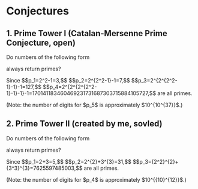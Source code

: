 # Conjectures

## 1. Prime Tower I (Catalan-Mersenne Prime Conjecture, open)
Do numbers of the following form 

always return primes? 
<p/> 
Since 
$$p_1=2^2-1=3,$$ 
$$p_2=2^{2^2-1}-1=7,$$ 
$$p_3=2^{2^{2^2-1}-1}-1=127,$$
$$p_4=2^{2^{2^{2^2-1}-1}-1}-1=170141183460469231731687303715884105727,$$
are all primes.
<p/>
(Note: the number of digits for $p_5$ is approximately $10^{10^{37}}$.)

## 2. Prime Tower II (created by me, sovled)
Do numbers of the following form 

always return primes? 
<p/> 
Since 
$$p_1=2+3=5,$$ 
$$p_2=2^{2}+3^{3}=31,$$ 
$$p_3={2^2}^{2}+{3^3}^{3}=7625597485003,$$
are all primes.
<p/>
(Note: the number of digits for $p_4$ is approximately $10^{{10}^{12}}$.)

<p/>
<html lang="en">
<head>
<meta http-equiv="content-type" content="text/html; charset=utf-8">
<script type="text/javascript" charset="utf-8" src="
https://cdn.mathjax.org/mathjax/latest/MathJax.js?config=TeX-AMS-MML_HTMLorMML">
</head>
